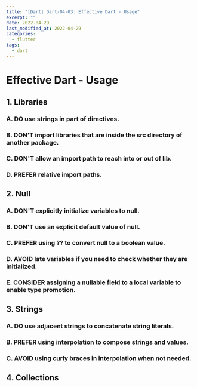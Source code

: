 ```yaml
---
title: "[Dart] Dart-04-03: Effective Dart - Usage"
excerpt: ""
date: 2022-04-29
last_modified_at: 2022-04-29
categories:
  - flutter
tags:
  - dart
---
```


# Effective Dart - Usage

## 1. Libraries

### A. DO use strings in part of directives.

### B. DON'T import libraries that are inside the src directory of another package.

### C. DON'T allow an import path to reach into or out of lib.

### D. PREFER relative import paths.

## 2. Null

### A. DON'T explicitly initialize variables to null.

### B. DON'T use an explicit default value of null.

### C. PREFER using ?? to convert null to a boolean value.

### D. AVOID late variables if you need to check whether they are initialized.

### E. CONSIDER assigning a nullable field to a local variable to enable type promotion.

## 3. Strings

### A. DO use adjacent strings to concatenate string literals.

### B. PREFER using interpolation to compose strings and values.

### C. AVOID using curly braces in interpolation when not needed.

## 4. Collections

